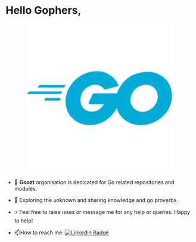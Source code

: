 # Hello Gophers,

<div align=center><img src="https://github.com/devicons/devicon/blob/master/icons/go/go-original-wordmark.svg" title="Go" alt="Go" width="400" height="400"/></div>

- :telescope: **Goozt** organisation is dedicated for Go related repositories and modules.

- :seedling: Exploring the unknown and sharing knowledge and go proverbs.

- :zap: Feel free to raise isses or message me for any help or queries. Happy to help!

- :mailbox:How to reach me: [![Linkedin Badge](https://img.shields.io/badge/-nikzjon-blue?style=flat&logo=Linkedin&logoColor=white)](https://linkedin.com/in/nikzjon)

